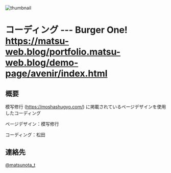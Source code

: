 ![thumbnail](https://github.com/matsu-no-ta/Coading-Burgerone/assets/167067672/8c8e97ee-9758-4db2-8a15-2bdd6e52fe34)


# コーディング --- Burger One!　　https://matsu-web.blog/portfolio.matsu-web.blog/demo-page/avenir/index.html

## 概要
模写修行 (https://moshashugyo.com/) に掲載されているページデザインを使用したコーディング

ページデザイン：模写修行

コーディング：松田

## 連絡先
[@matsunota_t](https://twitter.com/matsunota_t)